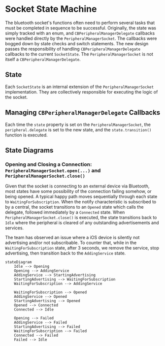 #  Socket State Machine

The bluetooth socket's functions often need to perform several tasks that must be completed in sequence to be successful. Originally, the state was simply tracked with an enum, and `CBPeripheralManagerDelegate` callbacks were handled directly by the `PeripheralManagerSocket`. The callbacks were bogged down by state checks and switch statements. The new design passes the responsibility of handling `CBPeripheralManagerDelegate` callbacks to the current `SocketState`.  The `PeripheralManagerSocket` is not itself a  `CBPeripheralManagerDelegate`.

## State

Each `SocketState` is an internal extension of the `PeripheralManagerSocket` implementation. They are collectively responsible for executing the logic of the socket.

## Managing `CBPeripheralManagerDelegate` Callbacks

Each time the `state` property is set on the `PeripheralManagerSocket`, the `peripheral.delegate` is set to the new state, and the `state.transition()` function is executed. 

## State Diagrams

### Opening and Closing a Connection: `PeripheralManagerSocket.open(...)` and `PeripheralManagerSocket.close()`

Given that the socket is connecting to an external device via Bluetooth, most states have some possibility of the connection failing somehow, or being opened. A typical happy path moves sequentially through each state to `WaitingForSubscription`. When the notify characteristic is subscribed to by a central, the socket transitions to an `Opened` state which calls the delegate, followed immediately by a `Connected` state. When `PeripheralManagerSocket.close()` is executed, the state transitions back to `Idle` where the peripheral is cleared of any outstanding advertisements and services.

The team has observed an issue where a iOS device is silently not advertising and/or not subscribable. To counter that, while in the `WaitingForSubscription` state, after 3 seconds, we remove the service, stop advertising, then transition back to the `AddingService` state.  

```mermaid
stateDiagram
    Idle --> Opening
    Opening --> AddingService
    AddingService --> StartingAdvertising
    StartingAdvertising --> WaitingForSubscription
    WaitingForSubscription --> AddingService

    WaitingForSubscription --> Opened
    AddingService --> Opened
    StartingAdvertising --> Opened
    Opened --> Connected
    Connected --> Idle

    Opening --> Failed
    AddingService --> Failed
    StartingAdvertising --> Failed
    WaitingForSubscription --> Failed
    Connected --> Failed
    Failed --> Idle
```
